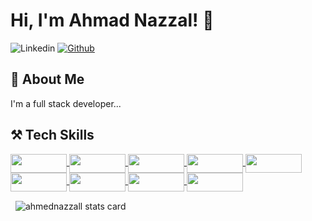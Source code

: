 # Hi, I'm Ahmad Nazzal! 👋

<div style="display: flex; gap:0.25rem">

<img alt="Linkedin" src="https://img.shields.io/badge/LinkedIn-0077B5?style=for-the-badge&logo=linkedin&logoColor=white" />
<a href="https://github.com/ahmednazzall">
<img alt="Github" src="https://img.shields.io/badge/GitHub-100000?style=for-the-badge&logo=github&logoColor=white" />
</a>

</div>


## 🚀 About Me
I'm a full stack developer...
<br>
## ⚒️ Tech Skills
<a href="https://developer.mozilla.org/en-US/docs/Web/JavaScript" target="blank">
<img align="center" src="https://img.shields.io/badge/JavaScript-323330?style=for-the-badge&logo=javascript&logoColor=F7DF1E" width="90" height="30" />
</a>
<a href="https://reactjs.org/" target="blank">
<img align="center" src="https://img.shields.io/badge/React-20232A?style=for-the-badge&logo=react&logoColor=61DAFB" width="90" height="30"/>
</a>
<a href="https://www.mongodb.com/" target="blank">
<img align="center" src="https://img.shields.io/badge/MongoDB-4EA94B?style=for-the-badge&logo=mongodb&logoColor=white" width="90" height="30"/>
</a>
<a href="https://nodejs.org" target="blank">
<img align="center" src="https://img.shields.io/badge/Node%20js-339933?style=for-the-badge&logo=nodedotjs&logoColor=white" width="90" height="30"/>
</a>
<a href="https://expressjs.com" target="blank">
<img align="center" src="https://img.shields.io/badge/Express%20js-000000?style=for-the-badge&logo=express&logoColor=white" width="90" height="30"/>
</a>
<a href="https://www.w3schools.com/html/" target="blank" >
<img align="center" src="https://img.shields.io/badge/HTML5-E34F26?style=for-the-badge&logo=html5&logoColor=white" width="90" height="30"/>
</a>
<a href="https://www.w3schools.com/css/" target="blank" >
<img align="center" src="https://img.shields.io/badge/CSS3-1572B6?style=for-the-badge&logo=css3&logoColor=white" width="90" height="30"/>
</a>
<a href="https://jquery.com/" target="blank" >
<img align="center" src="https://img.shields.io/badge/jQuery-0769AD?style=for-the-badge&logo=jquery&logoColor=white" width="90" height="30"/>
</a>
<a href="https://ant.design/" target="blank" >
<img align="center" src="https://img.shields.io/badge/Ant%20Design-1890FF?style=for-the-badge&logo=antdesign&logoColor=white" width="90" height="30"/>
</a>
<p>&nbsp;
<img align="center" src="https://github-readme-stats.vercel.app/api?username=ahmednazzall&show_icons=true&theme=default&title_color=000000&text_color=000000&bg_color=ffffff&hide_border=true" alt="ahmednazzall stats card" /></p>
